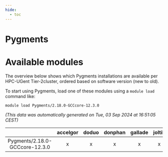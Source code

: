 ```yaml
---
hide:
  - toc
---
```


Pygments
========

# Available modules


The overview below shows which Pygments installations are available per HPC-UGent Tier-2cluster, ordered based on software version (new to old).

To start using Pygments, load one of these modules using a `module load` command like:

```shell
module load Pygments/2.18.0-GCCcore-12.3.0
```

*(This data was automatically generated on Tue, 03 Sep 2024 at 16:51:05 CEST)*  

| |accelgor|doduo|donphan|gallade|joltik|shinx|skitty|
| :---: | :---: | :---: | :---: | :---: | :---: | :---: | :---: |
|Pygments/2.18.0-GCCcore-12.3.0|x|x|x|x|x|x|x|
